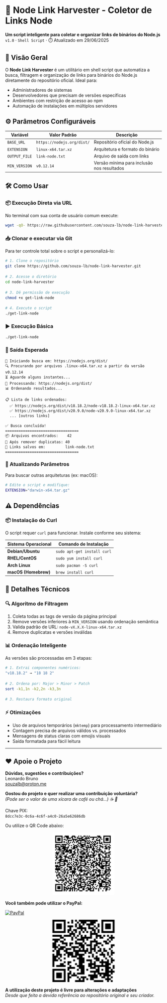 # 🚀 Node Link Harvester - Coletor de Links Node

**Um script inteligente para coletar e organizar links de binários do Node.js**  
`v1.0` · `Shell Script` · ⏱️ Atualizado em 29/06/2025

## 🌟 Visão Geral

O **Node Link Harvester** é um utilitário em shell script que automatiza a busca, filtragem e organização de links para binários do Node.js diretamente do repositório oficial. Ideal para:

- Administradores de sistemas
- Desenvolvedores que precisam de versões específicas
- Ambientes com restrição de acesso ao npm
- Automação de instalações em múltiplos servidores

## ⚙️ Parâmetros Configuráveis
| Variável         | Valor Padrão               | Descrição                                  |
|------------------|----------------------------|-------------------------------------------|
| `BASE_URL`       | `https://nodejs.org/dist/` | Repositório oficial do Node.js            |
| `EXTENSION`      | `linux-x64.tar.xz`         | Arquitetura e formato do binário          |
| `OUTPUT_FILE`    | `link-node.txt`           | Arquivo de saída com links                |
| `MIN_VERSION`    | `v0.12.14`                 | Versão mínima para inclusão nos resultados|

## 🛠️ Como Usar

### 📦 Execução Direta via URL
No terminal com sua conta de usuário comum execute:

```bash
wget -qO- https://raw.githubusercontent.com/souza-lb/node-link-harvester/main/get-link-node | bash
```

### 📥 Clonar e executar via Git

Para ter controle total sobre o script e personalizá-lo:

```bash
# 1. Clone o repositório
git clone https://github.com/souza-lb/node-link-harvester.git

# 2. Acesse o diretório
cd node-link-harvester

# 3. Dê permissão de execução
chmod +x get-link-node

# 4. Execute o script
./get-link-node
```

### ▶️ Execução Básica
```bash
./get-link-node
```

### 📝 Saída Esperada
```
🚀 Iniciando busca em: https://nodejs.org/dist/
🔍 Procurando por arquivos .linux-x64.tar.xz a partir da versão v0.12.14
⏳ Aguarde alguns instantes...
📁 Processando: https://nodejs.org/dist/
📊 Ordenando resultados...

📋 Lista de links ordenados:
  ✅ https://nodejs.org/dist/v18.18.2/node-v18.18.2-linux-x64.tar.xz
  ✅ https://nodejs.org/dist/v20.9.0/node-v20.9.0-linux-x64.tar.xz
  ... [outros links]

✅ Busca concluída!
=================================
📦 Arquivos encontrados:    42
🔧 Após remover duplicatas: 40
💾 Links salvos em:         link-node.txt
=================================
```

### 🔄 Atualizando Parâmetros
Para buscar outras arquiteturas (ex: macOS):
```bash
# Edite o script e modifique:
EXTENSION="darwin-x64.tar.gz"
```

## ⚠️ Dependências

### 📦 Instalação do Curl
O script requer `curl` para funcionar. Instale conforme seu sistema:

| Sistema Operacional      | Comando de Instalação       |
|--------------------------|-----------------------------|
| **Debian/Ubuntu**        | `sudo apt-get install curl` |
| **RHEL/CentOS**          | `sudo yum install curl`     |
| **Arch Linux**           | `sudo pacman -S curl`       |
| **macOS (Homebrew)**     | `brew install curl`         |

## 🧩 Detalhes Técnicos

### 🔍 Algoritmo de Filtragem
1. Coleta todas as tags de versão da página principal
2. Remove versões inferiores à `MIN_VERSION` usando ordenação semântica
3. Valida padrão de URL: `node-vX.X.X-linux-x64.tar.xz`
4. Remove duplicatas e versões inválidas

### 📊 Ordenação Inteligente
As versões são processadas em 3 etapas:
```bash
# 1. Extrai componentes numéricos:
"v18.18.2" → "18 18 2"

# 2. Ordena por: Major > Minor > Patch
sort -k1,1n -k2,2n -k3,3n

# 3. Restaura formato original
```

### ⚡ Otimizações
- Uso de arquivos temporários (`mktemp`) para processamento intermediário
- Contagem precisa de arquivos válidos vs. processados
- Mensagens de status claras com emojis visuais
- Saída formatada para fácil leitura

---

## ❤️ Apoie o Projeto

**Dúvidas, sugestões e contribuições?**  
Leonardo Bruno  
souzalb@proton.me  

**Gostou do projeto e quer realizar uma contribuição voluntária?**  
*(Pode ser o valor de uma xícara de café ou chá...) ☕ 🍵*  

Chave PIX:  
`8dcc7e3c-0c6a-4c6f-a4c0-26a5e62686db`  

Ou utilize o QR Code abaixo:  

<p align="center">
  <img src="images/qrcode-pix.png" alt="QR Code PIX" width="200">
</p>

**Você também pode utilizar o PayPal:**  

[![PayPal](https://img.shields.io/badge/Donate-PayPal-00457C?style=for-the-badge&logo=paypal)](https://www.paypal.com/donate/?hosted_button_id=EQVW5QQ7GBGSY)

<p align="center">
  <img src="images/qrcode-paypal.png" alt="QR Code PayPal" width="200">
</p>

**A utilização deste projeto é livre para alterações e adaptações**  
*Desde que feita a devida referência ao repositório original e seu criador.*
